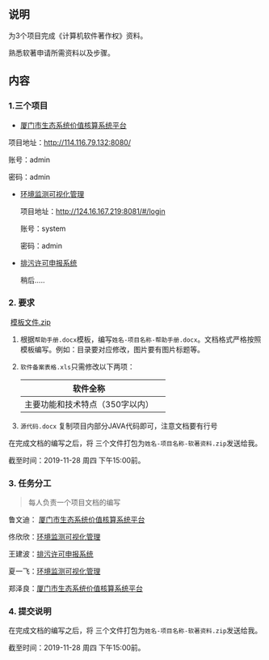 ## 说明

为3个项目完成《计算机软件著作权》资料。

熟悉软著申请所需资料以及步骤。

## 内容

### 1.三个项目

-  [厦门市生态系统价值核算系统平台]( http://114.116.79.132:8080/ ) 

  项目地址：http://114.116.79.132:8080/

  账号：admin

  密码：admin

- [环境监测可视化管理](http://124.16.167.219:8081/#/login)

  项目地址：http://124.16.167.219:8081/#/login

  账号：system

  密码：admin

- [排污许可申报系统]()

  稍后.....

### 2. 要求

​		[模板文件.zip](https://drinkcoffee.oss-cn-shenzhen.aliyuncs.com/other/%E8%BD%AF%E8%91%97%E6%A8%A1%E6%9D%BF.zip)

1. 根据`帮助手册.docx`模板，编写`姓名-项目名称-帮助手册.docx`。文档格式严格按照模板编写。例如：目录要对应修改，图片要有图片标题等。

2. `软件备案表格.xls`只需修改以下两项：

   | 软件全称                        |      |
   | ------------------------------- | ---- |
   | 主要功能和技术特点（350字以内） |      |

3. `源代码.docx` 复制项目内部分JAVA代码即可，注意文档要有行号

在完成文档的编写之后，将 三个文件打包为`姓名-项目名称-软著资料.zip`发送给我。

截至时间：2019-11-28 周四 下午15:00前。

### 3. 任务分工

> 每人负责一个项目文档的编写

鲁文迪： [厦门市生态系统价值核算系统平台]( http://114.116.79.132:8080/ ) 

佟欣欣：[环境监测可视化管理](http://124.16.167.219:8081/#/login)

王建波：[排污许可申报系统]()

夏一飞：[环境监测可视化管理](http://124.16.167.219:8081/#/login)

郑泽良：[厦门市生态系统价值核算系统平台]( http://114.116.79.132:8080/ ) 

### 4. 提交说明

在完成文档的编写之后，将 三个文件打包为`姓名-项目名称-软著资料.zip`发送给我。

截至时间：2019-11-28 周四 下午15:00前。